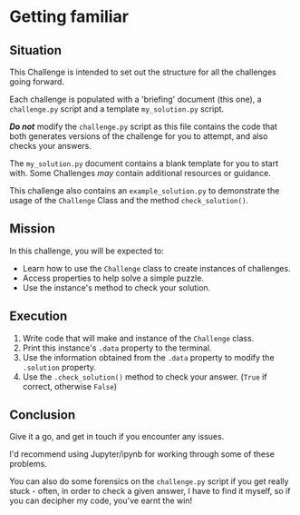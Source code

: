 # Getting familiar

## Situation

This Challenge is intended to set out the structure for all the challenges going forward.

Each challenge is populated with a 'briefing' document (this one), a `challenge.py` script and a template `my_solution.py` script.

***Do not*** modify the `challenge.py` script as this file contains the code that both generates versions of the challenge for you to attempt, and also checks your answers.

The `my_solution.py` document contains a blank template for you to start with. Some Challenges *may* contain additional resources or guidance.

This challenge also contains an `example_solution.py` to demonstrate the usage of the `Challenge` Class and the method `check_solution()`.

## Mission

In this challenge, you will be expected to:

- Learn how to use the `Challenge` class to create instances of challenges.
- Access properties to help solve a simple puzzle.
- Use the instance's method to check your solution.

## Execution

1. Write code that will make and instance of the `Challenge` class.
2. Print this instance's `.data` property to the terminal.
3. Use the information obtained from the `.data` property to modify the `.solution` property.
4. Use the `.check_solution()` method to check your answer. (`True` if correct, otherwise `False`)

## Conclusion

Give it a go, and get in touch if you encounter any issues.

I'd recommend using Jupyter/ipynb for working through some of these problems.

You can also do some forensics on the `challenge.py` script if you get really stuck - often, in order to check a given answer, I have to find it myself, so if you can decipher my code, you've earnt the win!
